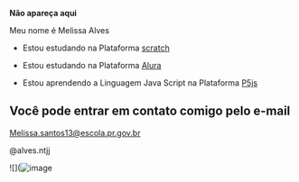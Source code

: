 **Não apareça aqui**

Meu nome é Melissa Alves

- Estou estudando na Plataforma [scratch](https://scratch.mit.edu/)

- Estou estudando na Plataforma [Alura](https://www.alura.com.br/)

- Estou aprendendo a Linguagem Java Script na Plataforma [P5js](https://p5js.org/download/)

## Você pode entrar em contato comigo pelo e-mail 

Melissa.santos13@escola.pr.gov.br

@alves.ntjj

![](![image](https://github.com/Melissaalves13/Melissaalves13/assets/149429317/1d456afa-7fbf-4349-941f-71003e7e4ab2)





